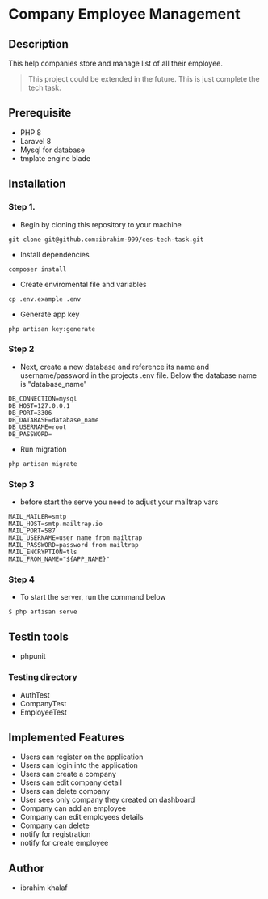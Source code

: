 # Company Employee Management 

## Description
This help companies store and manage list of all their employee.

> This project could be extended in the future. This is just complete the tech task.

## Prerequisite
- PHP 8
- Laravel 8
- Mysql for database
- tmplate engine blade

## Installation

### Step 1.
- Begin by cloning this repository to your machine 
```
git clone git@github.com:ibrahim-999/ces-tech-task.git
```

- Install dependencies
```
composer install
```

- Create enviromental file and variables
```
cp .env.example .env
```

- Generate app key
```
php artisan key:generate
```

### Step 2
- Next, create a new database and reference its name and username/password in the projects .env file. Below the database name is "database_name"
```
DB_CONNECTION=mysql
DB_HOST=127.0.0.1
DB_PORT=3306
DB_DATABASE=database_name
DB_USERNAME=root
DB_PASSWORD=
```

- Run migration
```
php artisan migrate
```

### Step 3
- before start the serve you need to adjust your mailtrap vars
```
MAIL_MAILER=smtp
MAIL_HOST=smtp.mailtrap.io
MAIL_PORT=587
MAIL_USERNAME=user name from mailtrap
MAIL_PASSWORD=password from mailtrap
MAIL_ENCRYPTION=tls
MAIL_FROM_NAME="${APP_NAME}"

```

### Step 4
- To start the server, run the command below
```shell
$ php artisan serve
```

## Testin tools
- phpunit

### Testing directory
- AuthTest
- CompanyTest
- EmployeeTest


## Implemented Features
- Users can register on the application
- Users can login into the application
- Users can create a company
- Users can edit company detail
- Users can delete company 
- User sees only company they created on dashboard
- Company can add an employee
- Company can edit employees details
- Company can delete 
- notify for registration
- notify for create employee


## Author
- ibrahim khalaf
